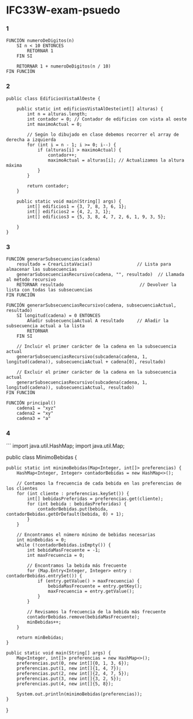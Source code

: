 # IFC33W-exam-psuedo

### 1

```
FUNCIÓN numeroDeDigitos(n)
    SI n < 10 ENTONCES
        RETORNAR 1
    FIN SI

    RETORNAR 1 + numeroDeDigitos(n / 10)
FIN FUNCIÓN
```


### 2

```
public class EdificiosVistaAlOeste {

    public static int edificiosVistaAlOeste(int[] alturas) {
        int n = alturas.length;
        int contador = 0; // Contador de edificios con vista al oeste
        int maximoActual = 0;

        // Según lo dibujado en clase debemos recorrer el array de derecha a izquierda
        for (int i = n - 1; i >= 0; i--) {
            if (alturas[i] > maximoActual) {
                contador++;
                maximoActual = alturas[i]; // Actualizamos la altura máxima
            }
        }

        return contador;
    }

    public static void main(String[] args) {
        int[] edificios1 = {3, 7, 8, 3, 6, 1};
        int[] edificios2 = {4, 2, 3, 1};
        int[] edificios3 = {5, 3, 8, 4, 7, 2, 6, 1, 9, 3, 5};

    }
}

```

### 3

```
FUNCIÓN generarSubsecuencias(cadena)
    resultado = CrearListaVacia()                 // Lista para almacenar las subsecuencias
    generarSubsecuenciasRecursivo(cadena, "", resultado)  // Llamada al método recursivo
    RETORNAR resultado                             // Devolver la lista con todas las subsecuencias
FIN FUNCIÓN

FUNCIÓN generarSubsecuenciasRecursivo(cadena, subsecuenciaActual, resultado)
    SI longitud(cadena) = 0 ENTONCES
        Añadir subsecuenciaActual A resultado     // Añadir la subsecuencia actual a la lista
        RETORNAR
    FIN SI

    // Incluir el primer carácter de la cadena en la subsecuencia actual
    generarSubsecuenciasRecursivo(subcadena(cadena, 1, longitud(cadena)), subsecuenciaActual + cadena[0], resultado)

    // Excluir el primer carácter de la cadena en la subsecuencia actual
    generarSubsecuenciasRecursivo(subcadena(cadena, 1, longitud(cadena)), subsecuenciaActual, resultado)
FIN FUNCIÓN

FUNCIÓN principal()
    cadena1 = "xyz"
    cadena2 = "xy"
    cadena3 = "a"
```

### 4

´´´
import java.util.HashMap;
import java.util.Map;

public class MinimoBebidas {

    public static int minimoBebidas(Map<Integer, int[]> preferencias) {
        HashMap<Integer, Integer> contadorBebidas = new HashMap<>();

        // Contamos la frecuencia de cada bebida en las preferencias de los clientes
        for (int cliente : preferencias.keySet()) {
            int[] bebidasPreferidas = preferencias.get(cliente);
            for (int bebida : bebidasPreferidas) {
                contadorBebidas.put(bebida, contadorBebidas.getOrDefault(bebida, 0) + 1);
            }
        }

        // Encontramos el número mínimo de bebidas necesarias
        int minBebidas = 0;
        while (!contadorBebidas.isEmpty()) {
            int bebidaMasFrecuente = -1;
            int maxFrecuencia = 0;

            // Encontramos la bebida más frecuente
            for (Map.Entry<Integer, Integer> entry : contadorBebidas.entrySet()) {
                if (entry.getValue() > maxFrecuencia) {
                    bebidaMasFrecuente = entry.getKey();
                    maxFrecuencia = entry.getValue();
                }
            }

            // Revisamos la frecuencia de la bebida más frecuente
            contadorBebidas.remove(bebidaMasFrecuente);
            minBebidas++;
        }

        return minBebidas;
    }

    public static void main(String[] args) {
        Map<Integer, int[]> preferencias = new HashMap<>();
        preferencias.put(0, new int[]{0, 1, 3, 6});
        preferencias.put(1, new int[]{1, 4, 7});
        preferencias.put(2, new int[]{2, 4, 7, 5});
        preferencias.put(3, new int[]{3, 2, 5});
        preferencias.put(4, new int[]{5, 8});

        System.out.println(minimoBebidas(preferencias));
    }
}


```
